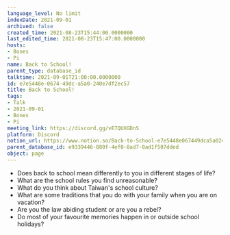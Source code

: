 ```yaml
---
language_level: No limit
indexDate: 2021-09-01
archived: false
created_time: 2021-08-23T15:44:00.0000000
last_edited_time: 2021-08-23T15:47:00.0000000
hosts:
- Bones
- Pi
name: Back to School!
parent_type: database_id
talktime: 2021-09-01T21:00:00.0000000
id: e7e5448e-0674-49dc-a5a0-240e7df2ec57
title: Back to School!
tags:
- Talk
- 2021-09-01
- Bones
- Pi
meeting_link: https://discord.gg/vE7QUXGDnS
platform: Discord
notion_url: https://www.notion.so/Back-to-School-e7e5448e067449dca5a0240e7df2ec57
parent_database_id: e9339446-880f-4ef0-8ad7-8ad1f507dded
object: page
---
```


   - Does back to school mean differently to you in different stages of life?
   - What are the school rules you find unreasonable?
   - What do you think about Taiwan's school culture?
   - What are some traditions that you do with your family when you are on vacation?
   - Are you the law abiding student or are you a rebel?
   - Do most of your favourite memories happen in or outside school holidays?









